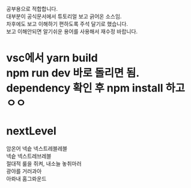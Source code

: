 공부용으로 적합합니다. <br>
대부분이 공식문서에서 튜토리얼 보고 긁어온 소스임. <br>
차후에도 보고 이해하기 편하도록 주석 달기로 했습니다. <br>
보고 이해안되면 알기쉬운 용어를 사용해서 재수정 바랍니다. <br>

vsc에서 yarn build <br>
npm run dev 바로 돌리면 됨. <br>
dependency 확인 후 npm install 하고 ㅇㅇ <br>
=======
# nextLevel 
암온어 넥슽 넥스트레블레블 <br>
넥슽 넥스트레브레블 <br>
절대적 룰을 쥐켜, 내소늘 놓취마러 <br>
광야를 거러과아 <br>
아롸내 홈그롸운드 <br>
